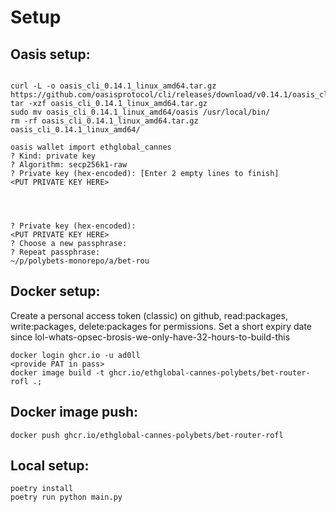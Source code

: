 # Setup

## Oasis setup:
```shell

curl -L -o oasis_cli_0.14.1_linux_amd64.tar.gz https://github.com/oasisprotocol/cli/releases/download/v0.14.1/oasis_cli_0.14.1_linux_amd64.tar.gz
tar -xzf oasis_cli_0.14.1_linux_amd64.tar.gz
sudo mv oasis_cli_0.14.1_linux_amd64/oasis /usr/local/bin/
rm -rf oasis_cli_0.14.1_linux_amd64.tar.gz oasis_cli_0.14.1_linux_amd64/

oasis wallet import ethglobal_cannes
? Kind: private key
? Algorithm: secp256k1-raw
? Private key (hex-encoded): [Enter 2 empty lines to finish]
<PUT PRIVATE KEY HERE>




? Private key (hex-encoded): 
<PUT PRIVATE KEY HERE>
? Choose a new passphrase: 
? Repeat passphrase: 
~/p/polybets-monorepo/a/bet-rou
```

## Docker setup:
Create a personal access token (classic) on github, read:packages, write:packages, delete:packages for permissions. Set a short expiry date since lol-whats-opsec-brosis-we-only-have-32-hours-to-build-this
``` shell
docker login ghcr.io -u ad0ll
<provide PAT in pass>
docker image build -t ghcr.io/ethglobal-cannes-polybets/bet-router-rofl .;
```

## Docker image push:
```shell
docker push ghcr.io/ethglobal-cannes-polybets/bet-router-rofl
```

## Local setup:
```shell
poetry install
poetry run python main.py
```